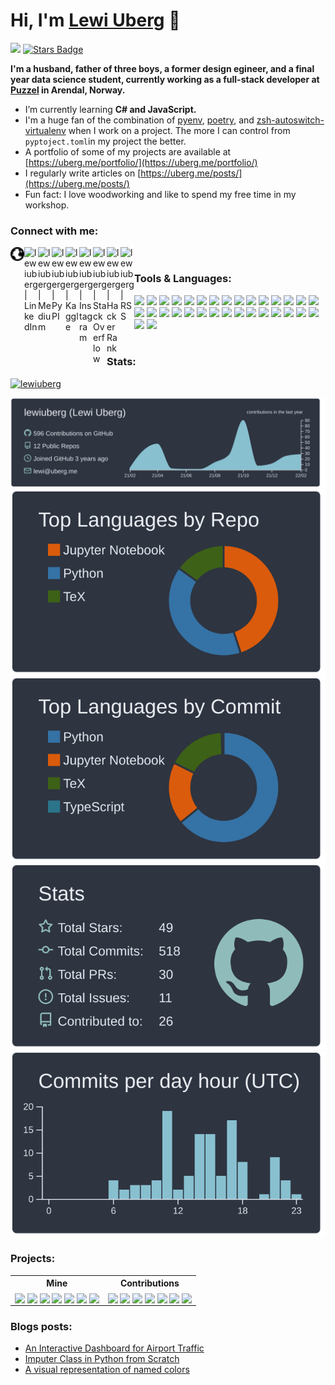 # Hi, I'm [Lewi Uberg](https://uberg.me) 👋
![](https://visitor-badge.glitch.me/badge?page_id=lewiuberg.lewiuberg)
<a href="https://github.com/lewiuberg/stargazers"><img src="https://img.shields.io/github/stars/lewiuberg" alt="Stars Badge"/></a>

**I'm a husband, father of three boys, a former design egineer, and a final year data science student, currently working as a full-stack developer at [Puzzel](https://puzzel.com) in Arendal, Norway.**

- I’m currently learning **C# and JavaScript.**
- I'm a huge fan of the combination of [pyenv](https://github.com/pyenv/pyenv), [poetry](https://github.com/python-poetry/poetry), and [zsh-autoswitch-virtualenv](https://github.com/MichaelAquilina/zsh-autoswitch-virtualenv) when I work on a project. The more I can control from `pyptoject.toml`in my project the better.
- A portfolio of some of my projects are available at [https://uberg.me/portfolio/](https://uberg.me/portfolio/)
- I regularly write articles on [https://uberg.me/posts/](https://uberg.me/posts/)
- Fun fact: I love woodworking and like to spend my free time in my workshop.

### Connect with me:

[<img align="left" alt="uberg.me" width="22px" src="https://raw.githubusercontent.com/iconic/open-iconic/master/svg/globe.svg" />][website]
[<img align="left" alt="lewiuberg | LinkedIn" width="22px" src="https://cdn.jsdelivr.net/npm/simple-icons@v5/icons/linkedin.svg" />][linkedin]
[<img align="left" alt="lewiuberg | Medium" width="22px" src="https://cdn.jsdelivr.net/npm/simple-icons@v5/icons/medium.svg" />][medium]
[<img align="left" alt="lewiuberg | PyPI" width="22px" src="https://cdn.jsdelivr.net/npm/simple-icons@v5/icons/pypi.svg" />][pypi]
[<img align="left" alt="lewiuberg | Kaggle" width="22px" src="https://cdn.jsdelivr.net/npm/simple-icons@v4/icons/kaggle.svg" />][kaggle]
[<img align="left" alt="lewiuberg | Instagram" width="22px" src="https://cdn.jsdelivr.net/npm/simple-icons@v5/icons/instagram.svg" />][instagram]
[<img align="left" alt="lewiuberg | StackOverflow" width="22px" src="https://cdn.jsdelivr.net/npm/simple-icons@v5/icons/stackoverflow.svg" />][stackoverflow]
[<img align="left" alt="lewiuberg | HackerRank" width="22px" src="https://cdn.jsdelivr.net/npm/simple-icons@v5/icons/hackerrank.svg" />][hackerrank]
[<img align="left" alt="lewiuberg | RSS" width="22px" src="https://cdn.jsdelivr.net/npm/simple-icons@v5/icons/rss.svg" />][rss]
<br />

### Tools & Languages:

![](https://img.shields.io/badge/OS-macOS-informational?style=flat&logo=apple&logoColor=white&color=3572A5)
![](https://img.shields.io/badge/OS-Windows-informational?style=flat&logo=windows&logoColor=white&color=3572A5)
![](https://img.shields.io/badge/IDE-VS_Code-informational?style=flat&logo=visualstudiocode&logoColor=white&color=3572A5)
![](https://img.shields.io/badge/IDE-Jupyter-informational?style=flat&logo=jupyter&logoColor=white&color=3572A5)
![](https://img.shields.io/badge/Code-Python-informational?style=flat&logo=python&logoColor=white&color=3572A5)
![](https://img.shields.io/badge/Code-SQL-informational?style=flat&logo=sql&logoColor=white&color=3572A5)
![](https://img.shields.io/badge/Code-NoSQL-informational?style=flat&logo=nosql&logoColor=white&color=3572A5)
![](https://img.shields.io/badge/Code-Shell-informational?style=flat&logo=shell&logoColor=white&color=3572A5)
![](https://img.shields.io/badge/Tool-Pandas-informational?style=flat&logo=pandas&logoColor=white&color=3572A5)
![](https://img.shields.io/badge/Tool-Sklearn-informational?style=flat&logo=scikit-learn&logoColor=white&color=3572A5)
![](https://img.shields.io/badge/Tool-Kears-informational?style=flat&logo=keras&logoColor=white&color=3572A5)
![](https://img.shields.io/badge/Tool-Matplotlib-informational?style=flat&logo=matplotlib&logoColor=white&color=3572A5)
![](https://img.shields.io/badge/Tool-Seaborn-informational?style=flat&logo=seaborn&logoColor=white&color=3572A5)
![](https://img.shields.io/badge/Tool-Plotly-informational?style=flat&logo=plotly&logoColor=white&color=3572A5)
![](https://img.shields.io/badge/Tool-Dash-informational?style=flat&logo=dash&logoColor=white&color=3572A5)
![](https://img.shields.io/badge/Tool-Flask-informational?style=flat&logo=flask&logoColor=white&color=3572A5)
![](https://img.shields.io/badge/Tool-FastAPI-informational?style=flat&logo=fastapi&logoColor=white&color=3572A5)
![](https://img.shields.io/badge/Tool-Postman-informational?style=flat&logo=postman&logoColor=white&color=3572A5)
![](https://img.shields.io/badge/Tool-Docker-informational?style=flat&logo=docker&logoColor=white&color=3572A5)
![](https://img.shields.io/badge/Tool-Kubernetes-informational?style=flat&logo=kubernetes&logoColor=white&color=3572A5)
![](https://img.shields.io/badge/Tool-SQLite-informational?style=flat&logo=sqlite&logoColor=white&color=3572A5)
![](https://img.shields.io/badge/Tool-MySQL-informational?style=flat&logo=mysql&logoColor=white&color=3572A5)
![](https://img.shields.io/badge/Tool-MongoDB-informational?style=flat&logo=MongoDB&logoColor=white&color=3572A5)
![](https://img.shields.io/badge/Tool-Neo4j-informational?style=flat&logo=neo4j&logoColor=white&color=3572A5)
![](https://img.shields.io/badge/Tool-Cassandra-informational?style=flat&logo=cassandra&logoColor=white&color=3572A5)
![](https://img.shields.io/badge/Tool-Git-informational?style=flat&logo=Git&logoColor=white&color=3572A5)
![](https://img.shields.io/badge/Tool-GitHub-informational?style=flat&logo=github&logoColor=white&color=3572A5)
![](https://img.shields.io/badge/Tool-Zsh-informational?style=flat&logo=zsh&logoColor=white&color=3572A5)
![](https://img.shields.io/badge/Tool-Oh_my_zsh-informational?style=flat&logo=oh_my_sh&logoColor=white&color=3572A5)
![](https://img.shields.io/badge/Tool-Homebrew-informational?style=flat&logo=homebrew&logoColor=white&color=3572A5)
![](https://img.shields.io/badge/Typesetting-LaTeX-informational?style=flat&logo=latex&logoColor=white&color=3572A5)
![](https://img.shields.io/badge/Typesetting-Markdown-informational?style=flat&logo=markdown&logoColor=white&color=3572A5)
<br />
<br />

### Stats:

<p align="left"> <a href="https://github.com/ryo-ma/github-profile-trophy"><img src="https://github-profile-trophy.vercel.app/?username=lewiuberg&theme=nord" alt="lewiuberg" /></a> </p>
<!-- <a href="https://github.com/lewiuberg/lewiuberg">
  <img align="center" src="https://github-readme-stats.vercel.app/api/top-langs/?username=lewiuberg&hide=java,html&layout=compact&title_color=ECEFF4&text_color=DEE2E9&icon_color=90BCBB&bg_color=2E3440" />
</a>
<br>
<a href="https://github.com/lewiuberg/lewiuberg">
  <img align="center" src="https://github-readme-stats.vercel.app/api?username=lewiuberg&show_icons=true&line_height=27&count_private=true&title_color=ECEFF4&text_color=DEE2E9&icon_color=90BCBB&bg_color=2E3440" alt="Lewi's GitHub Stats" />
</a>
<a href="https://github.com/lewiuberg/lewiuberg">
  <img align="center" src="https://github-readme-streak-stats.herokuapp.com/?user=lewiuberg&theme=default" alt="Lewi's GitHub Stats" />
</a> -->

<!-- See: vn7n24fzkq/github-profile-summary-cards -->
[![](https://raw.githubusercontent.com/lewiuberg/lewiuberg/main/profile-summary-card-output/nord_dark/0-profile-details.svg)](https://github.com/vn7n24fzkq/github-profile-summary-cards)
[![](https://raw.githubusercontent.com/lewiuberg/lewiuberg/main/profile-summary-card-output/nord_dark/1-repos-per-language.svg)](https://github.com/vn7n24fzkq/github-profile-summary-cards) [![](https://raw.githubusercontent.com/lewiuberg/lewiuberg/main/profile-summary-card-output/nord_dark/2-most-commit-language.svg)](https://github.com/vn7n24fzkq/github-profile-summary-cards)
[![](https://raw.githubusercontent.com/lewiuberg/lewiuberg/main/profile-summary-card-output/nord_dark/3-stats.svg)](https://github.com/vn7n24fzkq/github-profile-summary-cards) [![](https://raw.githubusercontent.com/lewiuberg/lewiuberg/main/profile-summary-card-output/nord_dark/4-productive-time.svg)](https://github.com/vn7n24fzkq/github-profile-summary-cards)



### Projects:

<table>
<tr>
<th> Mine </th>
<th> Contributions </th>
</tr>
<tr>
<td>

<a href="https://github.com/lewiuberg/tumorclass.info">
  <img align="center" src="https://github-readme-stats.vercel.app/api/pin/?username=lewiuberg&repo=tumorclass.info&title_color=ECEFF4&text_color=DEE2E9&icon_color=90BCBB&bg_color=2E3440" /></a>

<a href="https://github.com/lewiuberg/visual-automata">
  <img align="center" src="https://github-readme-stats.vercel.app/api/pin/?username=lewiuberg&repo=visual-automata&title_color=ECEFF4&text_color=DEE2E9&icon_color=90BCBB&bg_color=2E3440" /></a>

<a href="https://github.com/lewiuberg/confprint">
  <img align="center" src="https://github-readme-stats.vercel.app/api/pin/?username=lewiuberg&repo=confprint&title_color=ECEFF4&text_color=DEE2E9&icon_color=90BCBB&bg_color=2E3440" /></a>

<a href="https://github.com/lewiuberg/imputer-from-scratch">
  <img align="center" src="https://github-readme-stats.vercel.app/api/pin/?username=lewiuberg&repo=imputer-from-scratch&title_color=ECEFF4&text_color=DEE2E9&icon_color=90BCBB&bg_color=2E3440" /></a>

<a href="https://github.com/lewiuberg/Active-Airport">
  <img align="center" src="https://github-readme-stats.vercel.app/api/pin/?username=lewiuberg&repo=Active-Airport&title_color=ECEFF4&text_color=DEE2E9&icon_color=90BCBB&bg_color=2E3440" /></a>

<a href="https://github.com/lewiuberg/MURA">
  <img align="center" src="https://github-readme-stats.vercel.app/api/pin/?username=lewiuberg&repo=MURA&title_color=ECEFF4&text_color=DEE2E9&icon_color=90BCBB&bg_color=2E3440" /></a>

<a href="https://github.com/lewiuberg/Setup">
  <img align="center" src="https://github-readme-stats.vercel.app/api/pin/?username=lewiuberg&repo=Setup&title_color=ECEFF4&text_color=DEE2E9&icon_color=90BCBB&bg_color=2E3440" /></a>

</td>
<td>

<a href="https://github.com/PuzzelSolutions/smsgw-client-python">
  <img align="center" src="https://github-readme-stats.vercel.app/api/pin/?username=PuzzelSolutions&repo=smsgw-client-python&title_color=ECEFF4&text_color=DEE2E9&icon_color=90BCBB&bg_color=2E3440" /></a>
  
<a href="https://github.com/gahjelle/pyconfs">
  <img align="center" src="https://github-readme-stats.vercel.app/api/pin/?username=gahjelle&repo=pyconfs&title_color=ECEFF4&text_color=DEE2E9&icon_color=90BCBB&bg_color=2E3440" /></a>

<a href="https://github.com/vchrombie/peodd">
  <img align="center" src="https://github-readme-stats.vercel.app/api/pin/?username=vchrombie&repo=peodd&title_color=ECEFF4&text_color=DEE2E9&icon_color=90BCBB&bg_color=2E3440" /></a>

<a href="https://github.com/cair/TsetlinMachineBook">
  <img align="center" src="https://github-readme-stats.vercel.app/api/pin/?username=cair&repo=TsetlinMachineBook&title_color=ECEFF4&text_color=DEE2E9&icon_color=90BCBB&bg_color=2E3440" /></a>

<a href="https://github.com/caleb531/automata">
  <img align="center" src="https://github-readme-stats.vercel.app/api/pin/?username=caleb531&repo=automata&title_color=ECEFF4&text_color=DEE2E9&icon_color=90BCBB&bg_color=2E3440" /></a>

<a href="https://github.com/sepandhaghighi/pycm">
  <img align="center" src="https://github-readme-stats.vercel.app/api/pin/?username=sepandhaghighi&repo=pycm&title_color=ECEFF4&text_color=DEE2E9&icon_color=90BCBB&bg_color=2E3440" /></a>

<a href="https://github.com/jupyter-lsp/jupyterlab-lsp">
  <img align="center" src="https://github-readme-stats.vercel.app/api/pin/?username=jupyter-lsp&repo=jupyterlab-lsp&title_color=ECEFF4&text_color=DEE2E9&icon_color=90BCBB&bg_color=2E3440" /></a>

</td>
</tr>
</table>


### Blogs posts:
<!-- BLOG-POST-LIST:START -->
- [An Interactive Dashboard for Airport Traffic](https://towardsdatascience.com/an-interactive-dashboard-for-airport-traffic-40fcc3680042?source=rss-21eb3c1c3353------2)
- [Imputer Class in Python from Scratch](https://towardsdatascience.com/imputer-class-in-python-from-scratch-66df6ae067e1?source=rss-21eb3c1c3353------2)
- [A visual representation of named colors](https://towardsdatascience.com/exploring-colors-91d941775c5b?source=rss-21eb3c1c3353------2)
<!-- BLOG-POST-LIST:END -->


<!-- links to your social media accounts -->
[website]: https://uberg.me
[linkedin]: https://www.linkedin.com/in/lewiuberg/
[medium]: https://lewiuberg.medium.com
[pypi]: https://pypi.org/user/lewiuberg/
[instagram]: https://www.instagram.com/lewiuberg/
[kaggle]: https://www.kaggle.com/lewiuberg
[stackoverflow]: https://stackoverflow.com/users/10685529/lewi-uberg
[hackerrank]: https://www.hackerrank.com/lewiuberg?hr_r=1
[rss]: https://github.com/lewiuberg/lewiuberg/blob/lewiuberg-patch-1/https:/uberg.me/feed.xml

<!-- Resources -->
<!-- Icons: https://simpleicons.org/ -->
<!-- GitHub Stats: https://github.com/anuraghazra/github-readme-stats -->
<!-- Emojis: https://emojipedia.org/emoji/ -->
<!-- HTML Emojis: https://www.fileformat.info/index.htm -->
<!-- Shields: https://shields.io/ -->
<!-- Awesome GitHub Profile README: https://github.com/abhisheknaiidu/awesome-github-profile-readme -->
<!-- Awesome GitHub Profile README: https://github.com/MartinHeinz/MartinHeinz/blob/master/README.md -->
